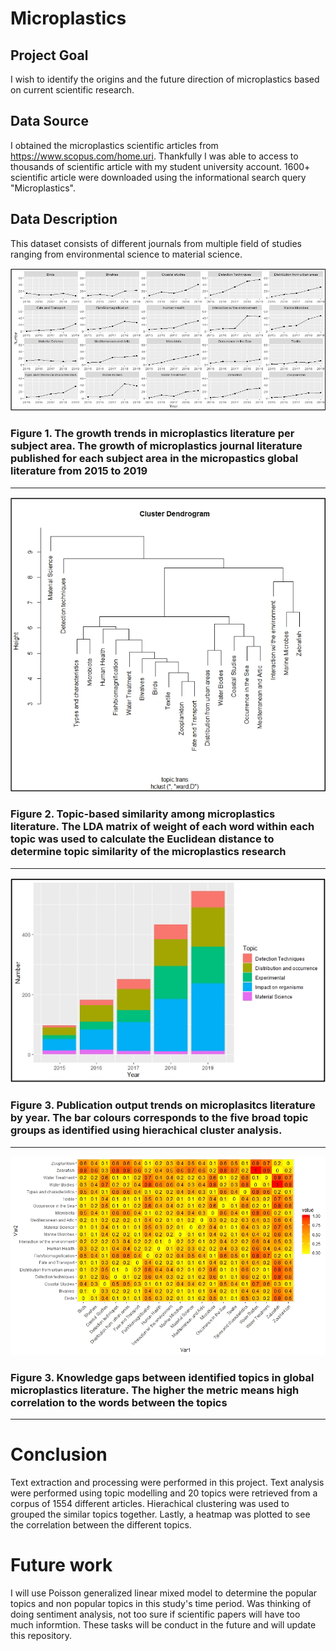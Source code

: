 # Microplastics

## Project Goal

I wish to identify the origins and the future direction of microplastics based on current scientific research. 

## Data Source 

I obtained the microplastics scientific articles from https://www.scopus.com/home.uri. Thankfully I was able to access to thousands of scientific article with my student university account. 1600+ scientific article were downloaded using the informational search query "Microplastics".

## Data Description 

This dataset consists of different journals from multiple field of studies ranging from environmental science to material science. 

![](Images/microplastics_facet.png)
### Figure 1. The growth trends in microplastics literature per subject area. The growth of microplastics journal literature published for each subject area in the micropastics global literature from 2015 to 2019
-----------------------------------

![](Images/microplastics_hierachical.png)
### Figure 2. Topic-based similarity among microplastics literature. The LDA matrix of weight of each word within each topic was used to calculate the Euclidean distance to determine topic similarity of the microplastics research
-----------------------------------

![](Images/microplastics_trends.png)
### Figure 3. Publication output trends on microplasitcs literature by year. The bar colours corresponds to the five broad topic groups as identified using hierachical cluster analysis. 
-----------------------------------

![](Images/corr_plot.jpg)
### Figure 3. Knowledge gaps between identified topics in global microplastics literature. The higher the metric means high correlation to the words between the topics 
-----------------------------------


# Conclusion

Text extraction and processing were performed in this project. Text analysis were performed using topic modelling and 20 topics were retrieved from a corpus of 1554 different articles. Hierachical clustering was used to grouped the similar topics together. Lastly, a heatmap was plotted to see the correlation between the different topics. 

# Future work 

I will use Poisson generalized linear mixed model to determine the popular topics and non popular topics in this study's time period. Was thinking of doing sentiment analysis, not too sure if scientific papers will have too much informtion. These tasks will be conduct in the future and will update this repository. 

<!-- I will try and explore unsupervised ML (k-means clustering) for my dataset in the near future  -->
